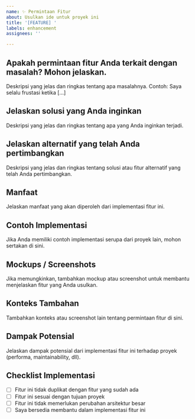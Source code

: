 ```yaml
---
name: ✨ Permintaan Fitur
about: Usulkan ide untuk proyek ini
title: '[FEATURE] '
labels: enhancement
assignees: ''

---
```


## Apakah permintaan fitur Anda terkait dengan masalah? Mohon jelaskan.
Deskripsi yang jelas dan ringkas tentang apa masalahnya. Contoh: Saya selalu frustasi ketika [...]

## Jelaskan solusi yang Anda inginkan
Deskripsi yang jelas dan ringkas tentang apa yang Anda inginkan terjadi.

## Jelaskan alternatif yang telah Anda pertimbangkan
Deskripsi yang jelas dan ringkas tentang solusi atau fitur alternatif yang telah Anda pertimbangkan.

## Manfaat
Jelaskan manfaat yang akan diperoleh dari implementasi fitur ini.

## Contoh Implementasi
Jika Anda memiliki contoh implementasi serupa dari proyek lain, mohon sertakan di sini.

## Mockups / Screenshots
Jika memungkinkan, tambahkan mockup atau screenshot untuk membantu menjelaskan fitur yang Anda usulkan.

## Konteks Tambahan
Tambahkan konteks atau screenshot lain tentang permintaan fitur di sini.

## Dampak Potensial
Jelaskan dampak potensial dari implementasi fitur ini terhadap proyek (performa, maintainability, dll).

## Checklist Implementasi
- [ ] Fitur ini tidak duplikat dengan fitur yang sudah ada
- [ ] Fitur ini sesuai dengan tujuan proyek
- [ ] Fitur ini tidak memerlukan perubahan arsitektur besar
- [ ] Saya bersedia membantu dalam implementasi fitur ini